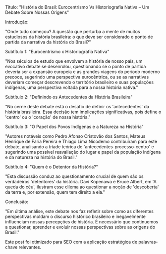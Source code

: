 

Título: "História do Brasil: Eurocentrismo Vs Historiografia Nativa – Um Debate Sobre Nossas Origens"

Introdução:

"Onde tudo começou? A questão que perturba a mente de muitos estudiosos da história brasileira: o que deve ser considerado o ponto de partida da narrativa da história do Brasil?"

Subtítulo 1: "Eurocentrismo x Historiografia Nativa"

"Nos séculos de estudo que envolvem a história de nosso país, um evocativo debate se desenrolou, questionando se o ponto de partida deveria ser a expansão europeia e as grandes viagens do período moderno precoce, sugerindo uma perspectiva eurocêntrica, ou se as narrativas deveriam começar descrevendo o território brasileiro e suas populações indígenas, uma perspectiva voltada para a nossa história nativa."

Subtítulo 2: "Definindo os Antecedentes da História Brasileira"

"No cerne deste debate está o desafio de definir os 'antecedentes' da história brasileira. Essa decisão tem implicações significativas, pois define o 'centro' ou o 'coração' de nossa história."

Subtítulo 3: "O Papel dos Povos Indígenas e a Natureza na História"

"Autores notáveis como Pedro Afonso Cristovão dos Santos, Mateus Henrique de Faria Pereira e Thiago Lima Nicodemo contribuíram para este debate, analisando a tríade teórica de 'antecedentes-processo-centro' e sugerindo uma possível reavaliação do lugar e papel da população indígena e da natureza na história do Brasil."

Subtítulo 4: "Quem é o Detentor da História?"

"Esta discussão conduz ao questionamento crucial de quem são os verdadeiros 'detentores' da história. Davi Kopenawa e Bruce Albert, em 'A queda do céu', ilustram esse dilema ao questionar a noção de 'descoberta' da terra e, por extensão, quem tem direito a ela."

Conclusão:

"Em última análise, este debate nos faz refletir sobre como as diferentes perspectivas moldam o discurso histórico brasileiro e inegavelmente influenciam nossas percepções de história. É necessário que continuemos a questionar, aprender e evoluir nossas perspectivas sobre as origens do Brasil."


Este post foi otimizado para SEO com a aplicação estratégica de palavras-chave relevantes.
